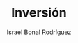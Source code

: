 ---
title: "Inversión"
year: 2019
thumbnail: "assets/img/Logo-ommgto.png"
topic: "Geometría"
file: "assets/pdf/Material/Inversión.pdf"
author: "Israel Bonal Rodríguez"
level: "Muy avanzado"
alttext: "Voy, vuelvo y regreso."
---